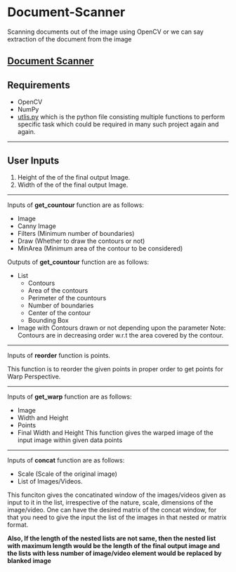 # Document-Scanner
Scanning documents out of the image using OpenCV or we can say extraction of the document from the image
## [Document Scanner](Document_Scanner.py)

## Requirements
- OpenCV
- NumPy
- [utlis.py](utlis.py) which is the python file consisting multiple functions to perform specific task which could be required in many such project again and again.
---
## User Inputs
1. Height of the of the final output Image.
2. Width of the of the final output Image.
---
Inputs of **get_countour** function are as follows:
- Image
- Canny Image
- Filters (Minimum number of boundaries)
- Draw (Whether to draw the contours or not)
- MinArea (Minimum area of the contour to be considered)

Outputs of **get_countour** function are as follows:
- List
  - Contours
  - Area of the contours
  - Perimeter of the countours 
  - Number of boundaries
  - Center of the contour
  - Bounding Box 
- Image with Contours drawn or not depending upon the parameter
Note: Contours are in decreasing order w.r.t the area covered by the contour.
---
Inputs of **reorder** function is points.

This function is to reorder the given points in proper order to get points for Warp Perspective.

---
Inputs of **get_warp** function are as follows:
- Image
- Width and Height
- Points
- Final Width and Height
This function gives the warped image of the input image within given data points
---
Inputs of **concat** function are as follows:
- Scale (Scale of the original image)
- List of Images/Videos.

This funciton gives the concatinated window of the images/videos given as input to it in the list, irrespective of the nature, scale, dimensions of the image/video. One can have the desired matrix of the concat window, for that you need to give the input the list of the images in that nested or matrix format.

**Also, If the length of the nested lists are not same, then the nested list with maximum length would be the length of the final output image and the lists with less number of image/video element would be replaced by blanked image**
